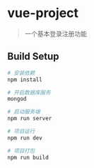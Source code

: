 # vue-project

> 一个基本登录注册功能

## Build Setup

``` bash
# 安装依赖
npm install  

# 开启数据库服务
mongod  

# 启动服务端
npm run server  

# 项目运行
npm run dev

# 项目打包
npm run build

```


